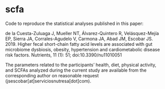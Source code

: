 # scfa
Code to reproduce the statistical analyses published in this paper:

de la Cuesta-Zuluaga J, Mueller NT, Álvarez-Quintero R, Velásquez-Mejía EP, Sierra JA, Corrales-Agudelo V, Carmona JA, Abad JM, Escobar JS. 2019. Higher fecal short-chain fatty acid levels are associated with gut microbiome dysbiosis, obesity, hypertension and cardiometabolic disease risk factors. Nutrients, 11 (1): 51; doi:10.3390/nu11010051

The parameters related to the participants’ health, diet, physical activity, and SCFAs analyzed during the current study are available from the corresponding author on reasonable request (jsescobar[at]serviciosnutresa[dot]com).
